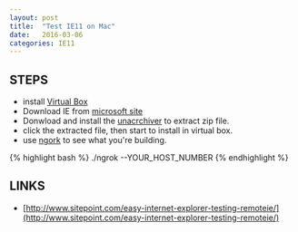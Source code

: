```yaml
---
layout: post
title:  "Test IE11 on Mac"
date:   2016-03-06
categories: IE11 
---
```


## STEPS

- install [Virtual Box](https://www.virtualbox.org/wiki/Downloads)
- Download IE from [microsoft site](https://dev.windows.com/en-us/microsoft-edge/tools/vms/mac/)
- Donwload and install the [unacrchiver](http://unarchiver.c3.cx/unarchiver) to extract zip file.
- click the extracted file, then start to install in virtual box.
- use [ngork](https://ngrok.com/) to see what you're building.


{% highlight bash  %}
./ngrok --YOUR_HOST_NUMBER
{% endhighlight %}

## LINKS

- [http://www.sitepoint.com/easy-internet-explorer-testing-remoteie/](http://www.sitepoint.com/easy-internet-explorer-testing-remoteie/)

